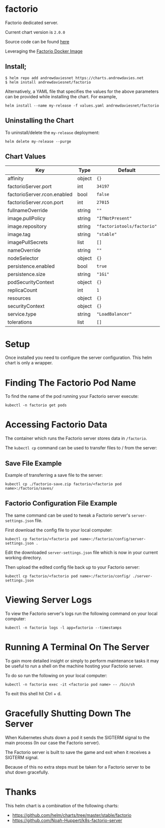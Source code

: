 factorio
========
Factorio dedicated server.

Current chart version is `2.0.0`

Source code can be found [here](https://www.factorio.com/)

Leveraging the [Factorio Docker Image](https://github.com/factoriotools/factorio-docker)

## Install;

```shell
$ helm repo add andrewdaviesnet https://charts.andrewdavies.net
$ helm install andrewdaviesnet/factorio
```

Alternatively, a YAML file that specifies the values for the above parameters can be provided while installing the chart. For example,

```console
helm install --name my-release -f values.yaml andrewdaviesnet/factorio
```
## Uninstalling the Chart

To uninstall/delete the `my-release` deployment:

```console
helm delete my-release --purge
```


## Chart Values

| Key | Type | Default | Description |
|-----|------|---------|-------------|
| affinity | object | `{}` |  |
| factorioServer.port | int | `34197` |  |
| factorioServer.rcon.enabled | bool | `false` |  |
| factorioServer.rcon.port | int | `27015` |  |
| fullnameOverride | string | `""` |  |
| image.pullPolicy | string | `"IfNotPresent"` |  |
| image.repository | string | `"factoriotools/factorio"` |  |
| image.tag | string | `"stable"` |  |
| imagePullSecrets | list | `[]` |  |
| nameOverride | string | `""` |  |
| nodeSelector | object | `{}` |  |
| persistence.enabled | bool | `true` |  |
| persistence.size | string | `"1Gi"` |  |
| podSecurityContext | object | `{}` |  |
| replicaCount | int | `1` |  |
| resources | object | `{}` |  |
| securityContext | object | `{}` |  |
| service.type | string | `"LoadBalancer"` |  |
| tolerations | list | `[]` |  |


# Setup
Once installed you need to configure the server configuration. This helm chart is only a wrapper.


# Finding The Factorio Pod Name
To find the name of the pod running your Factorio server execute:

```
kubectl -n factorio get pods
```

# Accessing Factorio Data
The container which runs the Factorio server stores data in `/factorio`.  

The `kubectl cp` command can be used to transfer files to / from the server:

## Save File Example
Example of transferring a save file to the server:

```
kubectl cp ./factorio-save.zip factorio/<factorio pod name>:/factorio/saves/
```

## Factorio Configuration File Example
The same command can be used to tweak a Factorio server's 
`server-settings.json` file.  

First download the config file to your local computer:

```
kubectl cp factorio/<factorio pod name>:/factorio/config/server-settings.json .
```

Edit the downloaded `server-settings.json` file which is now in your current 
working directory.  

Then upload the edited config file back up to your Factorio server:

```
kubectl cp factorio/<factorio pod name>:/factorio/config/ ./server-settings.json
```

# Viewing Server Logs
To view the Factorio server's logs run the following command on your local 
computer:

```
kubectl -n factorio logs -l app=factorio --timestamps
```

# Running A Terminal On The Server
To gain more detailed insight or simply to perform maintenance tasks it may be 
useful to run a shell on the machine hosting your Factorio server.  

To do so run the following on your local computer:

```
kubectl -n factorio exec -it <factorio pod name> -- /bin/sh
```

To exit this shell hit Ctrl + d.

# Gracefully Shutting Down The Server
When Kubernetes shuts down a pod it sends the SIGTERM signal to the main 
process (In our case the Factorio server).  

The Factorio server is built to save the game and exit when it receives a 
SIGTERM signal.  

Because of this no extra steps must be taken for a Factorio server to be 
shut down gracefully.

# Thanks 
This helm chart is a combination of the following charts:
* https://github.com/helm/charts/tree/master/stable/factorio
* https://github.com/Noah-Huppert/k8s-factorio-server